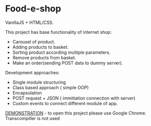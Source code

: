 # Food-e-shop

VanillaJS + HTML/CSS. 

This project has base functionality of internet shop: 
- Carousel of product. 
- Adding products to basket.
- Sorting product according multiple parameters. 
- Remove products from basket.
- Make an order(sending POST data to dummy server).

Development approaches:
- Single module structuring 
- Class based approach ( simple OOP)
- Encapsulation 
- POST request + JSON ( immitiation connection with server)
- Custom events to connect different module of app.


[DEMONSTRATION](https://peoplecanfly1.github.io/food-e-shop/)  - to open this project please use Google Chrome. Transcompiller is not used
